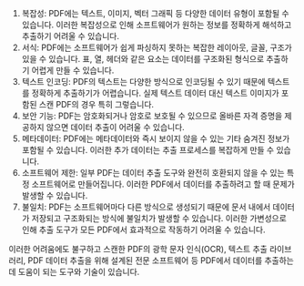 

1. 복잡성: PDF에는 텍스트, 이미지, 벡터 그래픽 등 다양한 데이터 유형이 포함될 수 있습니다. 이러한 복잡성으로 인해 소프트웨어가 원하는 정보를 정확하게 해석하고 추출하기 어려울 수 있습니다.
2. 서식: PDF에는 소프트웨어가 쉽게 파싱하지 못하는 복잡한 레이아웃, 글꼴, 구조가 있을 수 있습니다. 표, 열, 헤더와 같은 요소는 데이터를 구조화된 형식으로 추출하기 어렵게 만들 수 있습니다.
3. 텍스트 인코딩: PDF의 텍스트는 다양한 방식으로 인코딩될 수 있기 때문에 텍스트를 정확하게 추출하기가 어렵습니다. 실제 텍스트 데이터 대신 텍스트 이미지가 포함된 스캔 PDF의 경우 특히 그렇습니다.
4. 보안 기능: PDF는 암호화되거나 암호로 보호될 수 있으므로 올바른 자격 증명을 제공하지 않으면 데이터 추출이 어려울 수 있습니다.
5. 메타데이터: PDF에는 메타데이터와 즉시 보이지 않을 수 있는 기타 숨겨진 정보가 포함될 수 있습니다. 이러한 추가 데이터는 추출 프로세스를 복잡하게 만들 수 있습니다.
6. 소프트웨어 제한: 일부 PDF는 데이터 추출 도구와 완전히 호환되지 않을 수 있는 특정 소프트웨어로 만들어집니다. 이러한 PDF에서 데이터를 추출하려고 할 때 문제가 발생할 수 있습니다.
7. 불일치: PDF는 소프트웨어마다 다른 방식으로 생성되기 때문에 문서 내에서 데이터가 저장되고 구조화되는 방식에 불일치가 발생할 수 있습니다. 이러한 가변성으로 인해 추출 도구가 모든 PDF에서 효과적으로 작동하기 어려울 수 있습니다.

이러한 어려움에도 불구하고 스캔한 PDF의 광학 문자 인식(OCR), 텍스트 추출 라이브러리, PDF 데이터 추출을 위해 설계된 전문 소프트웨어 등 PDF에서 데이터를 추출하는 데 도움이 되는 도구와 기술이 있습니다.